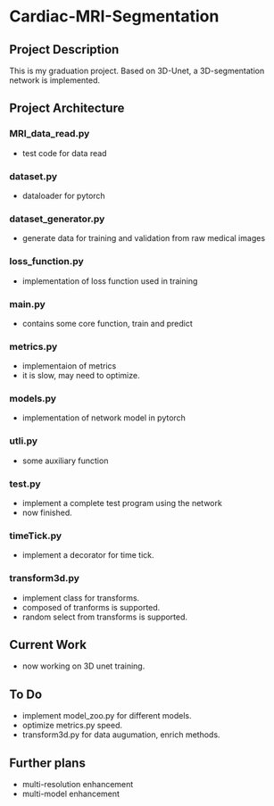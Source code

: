 # Cardiac-MRI-Segmentation  

## Project Description  

This is my graduation project. Based on 3D-Unet, a 3D-segmentation network is implemented.

## Project Architecture

### MRI_data_read.py  

- test code for data read  
  
### dataset.py  

- dataloader for pytorch  
  
### dataset_generator.py  

- generate data for training and validation from raw medical images  
  
### loss_function.py  

- implementation of loss function used in training  
  
### main.py  

- contains some core function, train and predict  
  
### metrics.py  

- implementaion of metrics  
- it is slow, may need to optimize.  
  
### models.py  

- implementation of network model in pytorch  
  
### utli.py  

- some auxiliary function  
  
### test.py

- implement a complete test program using the network  
- now finished.

### timeTick.py  

- implement a decorator for time tick.  

### transform3d.py  

- implement class for transforms.  
- composed of tranforms is supported.  
- random select from transforms is supported.  

## Current Work  

- now working on 3D unet training.  

## To Do  

- implement model_zoo.py for different models.  
- optimize metrics.py speed. 
- transform3d.py for data augumation, enrich methods.  

## Further plans  

- multi-resolution enhancement  
- multi-model enhancement  
